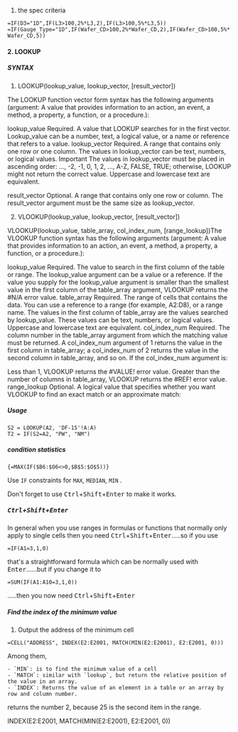 1. the spec criteria

`=IF(D3="1D",IF(L3>100,2%*L3,2),IF(L3>100,5%*L3,5))`
`=IF(Gauge_Type="1D",IF(Wafer_CD>100,2%*Wafer_CD,2),IF(Wafer_CD>100,5%*Wafer_CD,5))`

####  2. LOOKUP

##### SYNTAX

1. LOOKUP(lookup_value,  lookup_vector,  [result_vector])

The LOOKUP function vector form syntax has the following arguments (argument: A value that provides information to an action, an event, a method, a property, a function, or a procedure.):

lookup_value  Required. A value that LOOKUP searches for in the first vector. Lookup_value can be a number, text, a logical value, or a name or reference that refers to a value.
lookup_vector  Required. A range that contains only one row or one column. The values in lookup_vector can be text, numbers, or logical values.
Important  The values in lookup_vector must be placed in ascending order: ..., -2, -1, 0, 1, 2, ..., A-Z, FALSE, TRUE; otherwise, LOOKUP might not return the correct value. Uppercase and lowercase text are equivalent.

result_vector  Optional. A range that contains only one row or column. The result_vector argument must be the same size as lookup_vector. 


2. VLOOKUP(lookup_value,  lookup_vector,  [result_vector])

VLOOKUP(lookup_value, table_array, col_index_num, [range_lookup])The VLOOKUP function syntax has the following arguments (argument: A value that provides information to an action, an event, a method, a property, a function, or a procedure.):

lookup_value  Required. The value to search in the first column of the table or range. The lookup_value argument can be a value or a reference. If the value you supply for the lookup_value argument is smaller than the smallest value in the first column of the table_array argument, VLOOKUP returns the #N/A error value.
table_array  Required. The range of cells that contains the data. You can use a reference to a range (for example, A2:D8), or a range name. The values in the first column of table_array are the values searched by lookup_value. These values can be text, numbers, or logical values. Uppercase and lowercase text are equivalent. 
col_index_num  Required. The column number in the table_array argument from which the matching value must be returned. A col_index_num argument of 1 returns the value in the first column in table_array; a col_index_num of 2 returns the value in the second column in table_array, and so on.
If the col_index_num argument is:

Less than 1, VLOOKUP returns the #VALUE! error value.
Greater than the number of columns in table_array, VLOOKUP returns the #REF! error value.
range_lookup  Optional. A logical value that specifies whether you want VLOOKUP to find an exact match or an approximate match:

##### Usage

```
S2 = LOOKUP(A2, 'DF-15'!A:A)
T2 = IF(S2=A2, "PW", "NM")
```


##### condition statistics

`{=MAX(IF($B6:$O6<>0,$B$5:$O$5))} `

Use `IF` constraints for `MAX`, `MEDIAN`, `MIN` .

Don't forget to use <kbd>Ctrl</kbd>+<kbd>Shift</kbd>+<kbd>Enter</kbd> to make it works.

##### <kbd>Ctrl</kbd>+<kbd>Shift</kbd>+<kbd>Enter</kbd>

In general when you use ranges in formulas or functions that normally only apply to single cells then you need <kbd>Ctrl</kbd>+<kbd>Shift</kbd>+<kbd>Enter</kbd>.....so if you use

`=IF(A1=3,1,0)`

that's a straightforward formula which can be normally used with <kbd>Enter</kbd>......but if you change it to

`=SUM(IF(A1:A10=3,1,0))`

.....then you now need <kbd>Ctrl</kbd>+<kbd>Shift</kbd>+<kbd>Enter</kbd>



##### Find the index of the minimum value

1. Output the address of the minimum cell

`=CELL("ADDRESS", INDEX(E2:E2001, MATCH(MIN(E2:E2001), E2:E2001, 0)))`

Among them,

    - `MIN`: is to find the minimum value of a cell
    - `MATCH`: similar with `lookup`, but return the relative position of the value in an array.
    - `INDEX`: Returns the value of an element in a table or an array by row and column number.



returns the number 2, because 25 is the second item in the range.


INDEX(E2:E2001, MATCH(MIN(E2:E2001), E2:E2001, 0))

